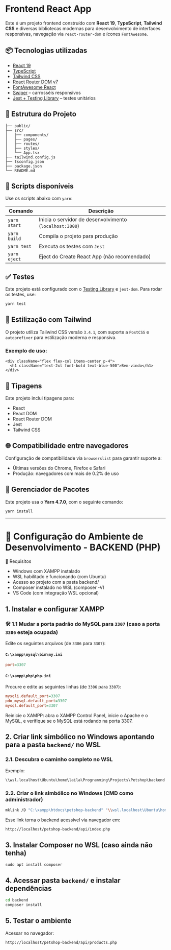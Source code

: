 # Frontend React App

Este é um projeto frontend construído com **React 19**, **TypeScript**, **Tailwind CSS** e diversas bibliotecas modernas para desenvolvimento de interfaces responsivas, navegação via `react-router-dom` e ícones `FontAwesome`.

## 📦 Tecnologias utilizadas

- [React 19](https://react.dev/)
- [TypeScript](https://www.typescriptlang.org/)
- [Tailwind CSS](https://tailwindcss.com/)
- [React Router DOM v7](https://reactrouter.com/en/main)
- [FontAwesome React](https://fontawesome.com/v6/docs/web/use-with/react/)
- [Swiper](https://swiperjs.com/) – carrosséis responsivos
- [Jest + Testing Library](https://testing-library.com/) – testes unitários

## 📁 Estrutura do Projeto

```
├── public/
├── src/
│   ├── components/
│   ├── pages/
│   ├── routes/
│   ├── styles/
│   └── App.tsx
├── tailwind.config.js
├── tsconfig.json
├── package.json
└── README.md
```

## 🚀 Scripts disponíveis

Use os scripts abaixo com `yarn`:

| Comando      | Descrição                                               |
| ------------ | ------------------------------------------------------- |
| `yarn start` | Inicia o servidor de desenvolvimento (`localhost:3000`) |
| `yarn build` | Compila o projeto para produção                         |
| `yarn test`  | Executa os testes com `Jest`                            |
| `yarn eject` | Eject do Create React App (não recomendado)             |

## ✅ Testes

Este projeto está configurado com o [Testing Library](https://testing-library.com/) e `jest-dom`. Para rodar os testes, use:

```bash
yarn test
```

## 🎨 Estilização com Tailwind

O projeto utiliza Tailwind CSS versão `3.4.1`, com suporte a `PostCSS` e `autoprefixer` para estilização moderna e responsiva.

### Exemplo de uso:

```tsx
<div className="flex flex-col items-center p-4">
  <h1 className="text-2xl font-bold text-blue-500">Bem-vindo</h1>
</div>
```

## 🧪 Tipagens

Este projeto inclui tipagens para:

- React
- React DOM
- React Router DOM
- Jest
- Tailwind CSS

## 🌐 Compatibilidade entre navegadores

Configuração de compatibilidade via `browserslist` para garantir suporte a:

- Últimas versões do Chrome, Firefox e Safari
- Produção: navegadores com mais de 0.2% de uso

## 📁 Gerenciador de Pacotes

Este projeto usa o **Yarn 4.7.0**, com o seguinte comando:

```bash
yarn install
```

---

# 🧰 Configuração do Ambiente de Desenvolvimento - BACKEND (PHP)

📌 Requisitos
- Windows com XAMPP instalado
- WSL habilitado e funcionando (com Ubuntu)
- Acesso ao projeto com a pasta backend/
- Composer instalado no WSL (composer -V)
- VS Code (com integração WSL opcional)

## 1. Instalar e configurar XAMPP
### 🛠 1.1 Mudar a porta padrão do MySQL para `3307` (caso a porta `3306` esteja ocupada)

Edite os seguintes arquivos (de `3306` para `3307`):

#### `C:\xampp\mysql\bin\my.ini`
```ini
port=3307
```

#### `C:\xampp\php\php.ini`
Procure e edite as seguintes linhas (de `3306` para `3307`):
```ini
mysqli.default_port=3307
pdo_mysql.default_port=3307
mysql.default_port=3307
```

Reinicie o XAMPP: abra o XAMPP Control Panel, inicie o Apache e o MySQL, e verifique se o MySQL está rodando na porta 3307.

## 2. Criar link simbólico no Windows apontando para a pasta `backend/` no WSL

### 2.1. Descubra o caminho completo no WSL
Exemplo:
```bash	
\\wsl.localhost\Ubuntu\home\laila\Programming\Projects\Petshop\backend
```
### 2.2. Criar o link simbólico no Windows (CMD como administrador)
```bash
mklink /D "C:\xampp\htdocs\petshop-backend" "\\wsl.localhost\Ubuntu\home\laila\Programming\Projects\Petshop\backend"
```

Esse link torna o backend acessível via navegador em:
```bash
http://localhost/petshop-backend/api/index.php
```

## 3. Instalar Composer no WSL (caso ainda não tenha)
```
sudo apt install composer
```

## 4. Acessar pasta `backend/` e instalar dependências
```bash
cd backend
composer install
```

## 5. Testar o ambiente
Acessar no navegador:
```bash
http://localhost/petshop-backend/api/products.php
```
